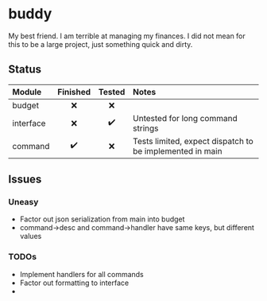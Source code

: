 # buddy

My best friend. I am terrible at managing my finances. I did not mean 
for this to be a large project, just something quick and dirty.

## Status

| Module | Finished | Tested | Notes |
|:-------|:--------:|:------:|:------|
| budget |    ❌   |   ❌   |       |
| interface |  ❌  |   ✔️   | Untested for long command strings |
| command |   ✔️   |   ❌   | Tests limited, expect dispatch to be implemented in main |

## Issues

### Uneasy

* Factor out json serialization from main into budget
* command->desc and command->handler have same keys, but different values

### TODOs

* Implement handlers for all commands
* Factor out formatting to interface
* 